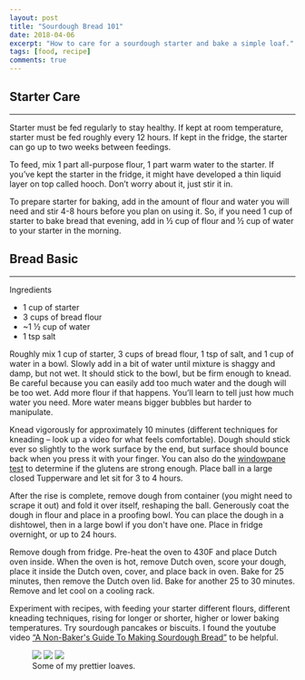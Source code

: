 ```yaml
---
layout: post
title: "Sourdough Bread 101"
date: 2018-04-06
excerpt: "How to care for a sourdough starter and bake a simple loaf."
tags: [food, recipe]
comments: true
---
```


## Starter Care
* * *

Starter must be fed regularly to stay healthy. If kept at room temperature, starter must be fed roughly every 12 hours. If kept in the fridge, the starter can go up to two weeks between feedings. 

To feed, mix 1 part all-purpose flour, 1 part warm water to the starter. If you’ve kept the starter in the fridge, it might have developed a thin liquid layer on top called hooch. Don’t worry about it, just stir it in. 

To prepare starter for baking, add in the amount of flour and water you will need and stir 4-8 hours before you plan on using it. So, if you need 1 cup of starter to bake bread that evening, add in ½ cup of flour and ½ cup of water to your starter in the morning.

## Bread Basic
* * *

Ingredients
* 1 cup of starter
* 3 cups of bread flour
* ~1 ½ cup of water
* 1 tsp salt

Roughly mix 1 cup of starter, 3 cups of bread flour, 1 tsp of salt, and 1 cup of water in a bowl. Slowly add in a bit of water until mixture is shaggy and damp, but not wet. It should stick to the bowl, but be firm enough to knead. Be careful because you can easily add too much water and the dough will be too wet. Add more flour if that happens. You’ll learn to tell just how much water you need. More water means bigger bubbles but harder to manipulate. 

Knead vigorously for approximately 10 minutes (different techniques for kneading – look up a video for what feels comfortable). Dough should stick ever so slightly to the work surface by the end, but surface should bounce back when you press it with your finger. You can also do the [windowpane test](https://lifehacker.com/use-the-windowpane-test-to-tell-if-your-dough-is-proper-1789963601) to determine if the glutens are strong enough. Place ball in a large closed Tupperware and let sit for 3 to 4 hours.

After the rise is complete, remove dough from container (you might need to scrape it out) and fold it over itself, reshaping the ball. Generously coat the dough in flour and place in a proofing bowl. You can place the dough in a dishtowel, then in a large bowl if you don't have one. Place in fridge overnight, or up to 24 hours. 

Remove dough from fridge. Pre-heat the oven to 430F and place Dutch oven inside. When the oven is hot,  remove Dutch oven, score your dough, place it inside the Dutch oven, cover, and place back in oven. Bake for 25 minutes, then remove the Dutch oven lid. Bake for another 25 to 30 minutes. Remove and let cool on a cooling rack.

Experiment with recipes, with feeding your starter different flours, different kneading techniques, rising for longer or shorter, higher or lower baking temperatures. Try sourdough pancakes or biscuits. I found the youtube video [“A Non-Baker's Guide To Making Sourdough Bread”](https://www.youtube.com/watch?v=APEavQg8rMw) to be helpful. 

<figure class="third">
	<img src="https://i.imgur.com/P1pQ4b4.jpg">
	<img src="https://i.imgur.com/YD10E7D.jpg">
	<img src="https://i.imgur.com/dODzKOL.jpg">
	<figcaption>Some of my prettier loaves.</figcaption>
</figure>
